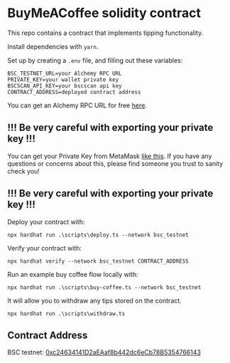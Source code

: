 # BuyMeACoffee solidity contract

This repo contains a contract that implements tipping functionality.

Install dependencies with `yarn`.

Set up by creating a `.env` file, and filling out these variables:

```
BSC_TESTNET_URL=your Alchemy RPC URL
PRIVATE_KEY=your wallet private key
BSCSCAN_API_KEY=your bscscan api key
CONTRACT_ADDRESS=deployed contract address
```

You can get an Alchemy RPC URL for free [here](https://dashboard.alchemy.com/).

## !!! Be very careful with exporting your private key !!!

You can get your Private Key from MetaMask [like this](https://metamask.zendesk.com/hc/en-us/articles/360015289632-How-to-Export-an-Account-Private-Key).
If you have any questions or concerns about this, please find someone you trust to sanity check you! 

## !!! Be very careful with exporting your private key !!!

Deploy your contract with:

```
npx hardhat run .\scripts\deploy.ts --network bsc_testnet
```
Verify your contract with:
```
npx hardhat verify --network bsc_testnet CONTRACT_ADDRESS
```

Run an example buy coffee flow locally with:

```
npx hardhat run .\scripts\buy-coffee.ts --network bsc_testnet
```
It will allow you to withdraw any tips stored on the contract.
```
npx hardhat run .\scripts\withdraw.ts
```

## Contract Address
BSC testnet:
[0xc24634141D2aEAaf8b442dc6eCb78B5354766143](https://testnet.bscscan.com/address/0xEab468eecba2a5FA12213668eB12079d6ecdEcE6#code)
